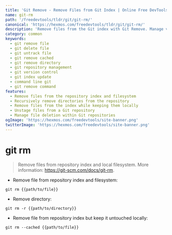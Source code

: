 ```yaml
---
title: 'Git Remove - Remove Files from Git Index | Online Free DevTools by Hexmos'
name: git-rm
path: '/freedevtools/tldr/git/git-rm/'
canonical: 'https://hexmos.com/freedevtools/tldr/git/git-rm/'
description: 'Remove files from the Git index with Git Remove. Manage version control, delete files, and update repositories efficiently. Free online tool, no registration required.'
category: common
keywords:
  - git remove file
  - git delete file
  - git untrack file
  - git remove cached
  - git remove directory
  - git repository management
  - git version control
  - git index update
  - command line git
  - git remove command
features:
  - Remove files from the repository index and filesystem
  - Recursively remove directories from the repository
  - Remove files from the index while keeping them locally
  - Unstage files from a Git repository
  - Manage file deletion within Git repositories
ogImage: 'https://hexmos.com/freedevtools/site-banner.png'
twitterImage: 'https://hexmos.com/freedevtools/site-banner.png'
---
```


# git rm

> Remove files from repository index and local filesystem.
> More information: <https://git-scm.com/docs/git-rm>.

- Remove file from repository index and filesystem:

`git rm {{path/to/file}}`

- Remove directory:

`git rm -r {{path/to/directory}}`

- Remove file from repository index but keep it untouched locally:

`git rm --cached {{path/to/file}}`
